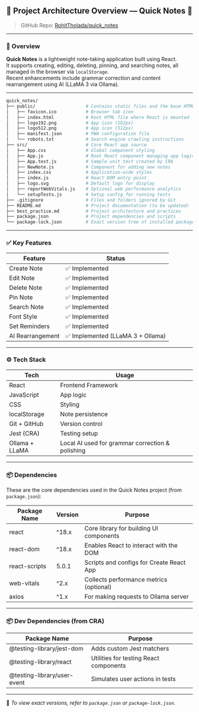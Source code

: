 ## 📁 Project Architecture Overview — Quick Notes 📝

> GitHub Repo: [RohitTholada/quick_notes](https://github.com/RohitTholada/quick_notes)

---

### 🧾 Overview

**Quick Notes** is a lightweight note-taking application built using React.  
It supports creating, editing, deleting, pinning, and searching notes, all managed in the browser via `localStorage`.  
Recent enhancements include grammar correction and content rearrangement using AI (LLaMA 3 via Ollama).

---
```bash
quick_notes/
├── public/                   # Contains static files and the base HTML
│   ├── favicon.ico           # Browser tab icon
│   ├── index.html            # Root HTML file where React is mounted
│   ├── logo192.png           # App icon (192px)
│   ├── logo512.png           # App icon (512px)
│   ├── manifest.json         # PWA configuration file
│   └── robots.txt            # Search engine crawling instructions
├── src/                      # Core React app source
│   ├── App.css               # Global component styling
│   ├── App.js                # Root React component managing app logic
│   ├── App.test.js           # Sample unit test created by CRA
│   ├── NewNote.js            # Component for adding new notes
│   ├── index.css             # Application-wide styles
│   ├── index.js              # React DOM entry point
│   ├── logo.svg              # Default logo for display
│   ├── reportWebVitals.js    # Optional web performance analytics
│   └── setupTests.js         # Setup config for running tests
├── .gitignore                # Files and folders ignored by Git
├── README.md                 # Project documentation (to be updated)
├── best_practice.md          # Project architecture and practices
├── package.json              # Project dependencies and scripts
└── package-lock.json         # Exact version tree of installed packages
```


---

### ✅ Key Features

| Feature             | Status                             |
|---------------------|------------------------------------| 
| Create Note         | ✅ Implemented                    |
| Edit Note           | ✅ Implemented                    |
| Delete Note         | ✅ Implemented                    |
| Pin Note            | ✅ Implemented                    |
| Search Note         | ✅ Implemented                    |
| Font Style          | ✅ Implemented                    |
| Set Reminders       | ✅ Implemented                    |
| AI Rearrangement    | ✅ Implemented (LLaMA 3 + Ollama) |

---

### ⚙️ Tech Stack

| Tech               | Usage                                               |
|--------------------|-----------------------------------------------------|
| React              | Frontend Framework                                  |
| JavaScript         | App logic                                           |
| CSS                | Styling                                             |
| localStorage       | Note persistence                                    |
| Git + GitHub       | Version control                                     |
| Jest (CRA)         | Testing setup                                       |
| Ollama + LLaMA     | Local AI used for grammar correction & polishing    |

---

### 📦 Dependencies

These are the core dependencies used in the Quick Notes project (from `package.json`):

| Package Name  | Version | Purpose                                    |
|---------------|---------|--------------------------------------------|
| react         | ^18.x   | Core library for building UI components    |
| react-dom     | ^18.x   | Enables React to interact with the DOM     |
| react-scripts | 5.0.1   | Scripts and configs for Create React App   |
| web-vitals    | ^2.x    | Collects performance metrics (optional)    |
| axios         | ^1.x    | For making requests to Ollama server       |

---

### 📦 Dev Dependencies (from CRA)

| Package Name                | Purpose                                 |
|-----------------------------|-----------------------------------------|
| @testing-library/jest-dom   | Adds custom Jest matchers               |
| @testing-library/react      | Utilities for testing React components  |
| @testing-library/user-event | Simulates user actions in tests         |

---

📄 *To view exact versions, refer to `package.json` or `package-lock.json`.*
